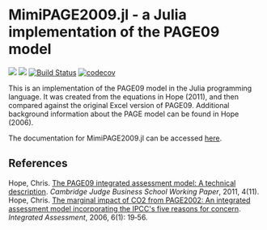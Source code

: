# MimiPAGE2009.jl - a Julia implementation of the PAGE09 model

[![](https://img.shields.io/badge/docs-stable-blue.svg)](http://anthofflab.berkeley.edu/MimiPAGE2009.jl/stable/)
[![](https://img.shields.io/badge/docs-latest-blue.svg)](http://anthofflab.berkeley.edu/MimiPAGE2009.jl/latest/)
[![Build Status](https://travis-ci.org/anthofflab/MimiPAGE2009.jl.svg?branch=master)](https://travis-ci.org/anthofflab/MimiPAGE2009.jl)
[![codecov](https://codecov.io/gh/anthofflab/MimiPAGE2009.jl/branch/master/graph/badge.svg)](https://codecov.io/gh/anthofflab/MimiPAGE2009.jl)

This is an implementation of the PAGE09 model in the Julia programming language. It was created from the equations in Hope (2011), and then compared against the original Excel version of PAGE09. Additional background information about the PAGE model can be found in Hope (2006).

The documentation for MimiPAGE2009.jl can be accessed [here](http://anthofflab.berkeley.edu/MimiPAGE2009.jl/stable/).

## References

Hope, Chris. [The PAGE09 integrated assessment model: A technical description](https://www.jbs.cam.ac.uk/fileadmin/user_upload/research/workingpapers/wp1104.pdf). *Cambridge Judge Business School Working Paper*, 2011, 4(11). 
Hope, Chris. [The marginal impact of CO2 from PAGE2002: An integrated assessment model incorporating the IPCC's five reasons for concern](http://78.47.223.121:8080/index.php/iaj/article/view/227). *Integrated Assessment*, 2006, 6(1): 19‐56.
